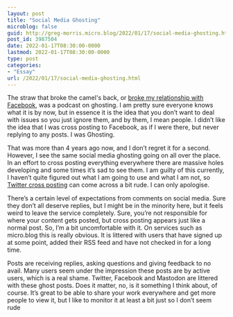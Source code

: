 ```yaml
---
layout: post
title: "Social Media Ghosting"
microblog: false
guid: http://greg-morris.micro.blog/2022/01/17/social-media-ghosting.html
post_id: 3987504
date: 2022-01-17T08:30:00-0000
lastmod: 2022-01-17T08:30:00-0000
type: post
categories:
- "Essay"
url: /2022/01/17/social-media-ghosting.html
---
```

<p>The straw that broke the camel's back, or <a href="https://gregmorris.co.uk/blog/i-finally-deletedfacebook/">broke my relationship with Facebook</a>, was a podcast on ghosting. I am pretty sure everyone knows what it is by now, but in essence it is the idea that you don’t want to deal with issues so you just ignore them, and by them, I mean people. I didn’t like the idea that I was cross posting to Facebook, as if I were there, but never replying to any posts. I was Ghosting.</p><p>That was more than 4 years ago now, and I don’t regret it for a second. However, I see the same social media ghosting going on all over the place. In an effort to cross posting everything everywhere there are massive holes developing and some times it’s sad to see them. I am guilty of this currently, I haven’t quite figured out what I am going to use and what I am not, so <a href="https://gregmorris.co.uk/blog/cross-posting-to/">Twitter cross posting</a> can come across a bit rude. I can only apologise.</p><p>There’s a certain level of expectations from comments on social media. Sure they don’t all deserve replies, but I might be in the minority here, but it feels weird to leave the service completely. Sure, you’re not responsible for where your content gets posted, but cross posting appears just like a normal post. So, I’m a bit uncomfortable with it. On services such as micro.blog this is really obvious. It is littered with users that have signed up at some point, added their RSS feed and have not checked in for a long time.</p><p>Posts are receiving replies, asking questions and giving feedback to no avail. Many users seem under the impression these posts are by active users, which is a real shame. Twitter, Facebook and Mastodon are littered with these ghost posts. Does it matter, no, is it something I think about, of course. It’s great to be able to share your work everywhere and get more people to view it, but I like to monitor it at least a bit just so I don’t seem rude</p>
